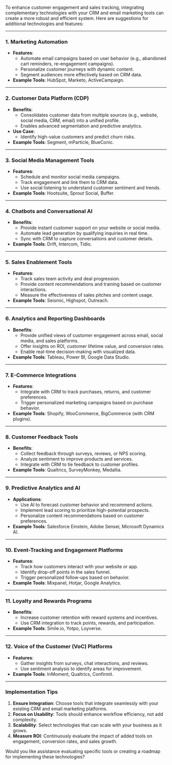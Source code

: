 To enhance customer engagement and sales tracking, integrating complementary technologies with your CRM and email marketing tools can create a more robust and efficient system. Here are suggestions for additional technologies and features:

---

### **1. Marketing Automation**
- **Features**:
  - Automate email campaigns based on user behavior (e.g., abandoned cart reminders, re-engagement campaigns).
  - Personalize customer journeys with dynamic content.
  - Segment audiences more effectively based on CRM data.
- **Example Tools**: HubSpot, Marketo, ActiveCampaign.

---

### **2. Customer Data Platform (CDP)**
- **Benefits**:
  - Consolidates customer data from multiple sources (e.g., website, social media, CRM, email) into a unified profile.
  - Enables advanced segmentation and predictive analytics.
- **Use Case**:
  - Identify high-value customers and predict churn risks.
- **Example Tools**: Segment, mParticle, BlueConic.

---

### **3. Social Media Management Tools**
- **Features**:
  - Schedule and monitor social media campaigns.
  - Track engagement and link them to CRM data.
  - Use social listening to understand customer sentiment and trends.
- **Example Tools**: Hootsuite, Sprout Social, Buffer.

---

### **4. Chatbots and Conversational AI**
- **Benefits**:
  - Provide instant customer support on your website or social media.
  - Automate lead generation by qualifying inquiries in real time.
  - Sync with CRM to capture conversations and customer details.
- **Example Tools**: Drift, Intercom, Tidio.

---

### **5. Sales Enablement Tools**
- **Features**:
  - Track sales team activity and deal progression.
  - Provide content recommendations and training based on customer interactions.
  - Measure the effectiveness of sales pitches and content usage.
- **Example Tools**: Seismic, Highspot, Outreach.

---

### **6. Analytics and Reporting Dashboards**
- **Benefits**:
  - Provide unified views of customer engagement across email, social media, and sales platforms.
  - Offer insights on ROI, customer lifetime value, and conversion rates.
  - Enable real-time decision-making with visualized data.
- **Example Tools**: Tableau, Power BI, Google Data Studio.

---

### **7. E-Commerce Integrations**
- **Features**:
  - Integrate with CRM to track purchases, returns, and customer preferences.
  - Trigger personalized marketing campaigns based on purchase behavior.
- **Example Tools**: Shopify, WooCommerce, BigCommerce (with CRM plugins).

---

### **8. Customer Feedback Tools**
- **Benefits**:
  - Collect feedback through surveys, reviews, or NPS scoring.
  - Analyze sentiment to improve products and services.
  - Integrate with CRM to tie feedback to customer profiles.
- **Example Tools**: Qualtrics, SurveyMonkey, Medallia.

---

### **9. Predictive Analytics and AI**
- **Applications**:
  - Use AI to forecast customer behavior and recommend actions.
  - Implement lead scoring to prioritize high-potential prospects.
  - Personalize content recommendations based on customer preferences.
- **Example Tools**: Salesforce Einstein, Adobe Sensei, Microsoft Dynamics AI.

---

### **10. Event-Tracking and Engagement Platforms**
- **Features**:
  - Track how customers interact with your website or app.
  - Identify drop-off points in the sales funnel.
  - Trigger personalized follow-ups based on behavior.
- **Example Tools**: Mixpanel, Hotjar, Google Analytics.

---

### **11. Loyalty and Rewards Programs**
- **Benefits**:
  - Increase customer retention with reward systems and incentives.
  - Use CRM integration to track points, rewards, and participation.
- **Example Tools**: Smile.io, Yotpo, Loyverse.

---

### **12. Voice of the Customer (VoC) Platforms**
- **Features**:
  - Gather insights from surveys, chat interactions, and reviews.
  - Use sentiment analysis to identify areas for improvement.
- **Example Tools**: InMoment, Qualtrics, Confirmit.

---

### **Implementation Tips**
1. **Ensure Integration**: Choose tools that integrate seamlessly with your existing CRM and email marketing platforms.
2. **Focus on Usability**: Tools should enhance workflow efficiency, not add complexity.
3. **Scalability**: Select technologies that can scale with your business as it grows.
4. **Measure ROI**: Continuously evaluate the impact of added tools on engagement, conversion rates, and sales growth.

Would you like assistance evaluating specific tools or creating a roadmap for implementing these technologies?